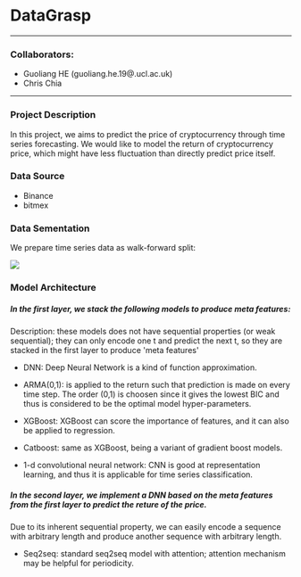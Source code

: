 # DataGrasp
-----
### Collaborators:
- Guoliang HE (guoliang.he.19@.ucl.ac.uk)
- Chris Chia 
-----

### Project Description
In this project, we aims to predict the price of cryptocurrency through time series forecasting. We would like to model the return of cryptocurrency price, which might have less fluctuation than directly predict price itself.

### Data Source
- Binance
- bitmex

### Data Sementation

We prepare time series data as walk-forward split:

![](https://raw.githubusercontent.com/Arturus/kaggle-web-traffic/master/images/split.png)


### Model Architecture 

##### In the first layer, we stack the following models to produce meta features:

Description: these models does not have sequential properties (or weak sequential); they can only encode one t and predict the next t, so they are stacked in the first layer to produce 'meta features'

- DNN: Deep Neural Network is a kind of function approximation.

- ARMA(0,1): is applied to the return such that prediction is made on every time step. The order (0,1) is choosen since it gives the lowest BIC and thus is considered to be the optimal model hyper-parameters.

- XGBoost: XGBoost can score the importance of features, and it can also be applied to regression.

- Catboost: same as XGBoost, being a variant of gradient boost models. 

- 1-d convolutional neural network: CNN is good at representation learning, and thus it is applicable for time series classification. 

##### In the second layer, we implement a DNN based on the meta features from the first layer to predict the reture of the price.

Due to its inherent sequential property, we can easily encode a sequence with arbitrary length and produce another sequence with arbitrary length. 

- Seq2seq: standard seq2seq model with attention; attention mechanism may be helpful for periodicity.

